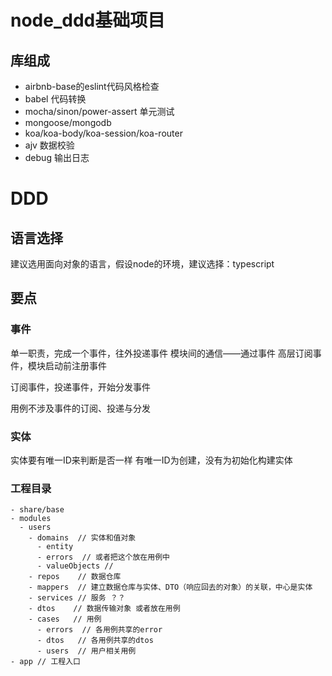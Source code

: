 # node_ddd基础项目
## 库组成
- airbnb-base的eslint代码风格检查
- babel 代码转换
- mocha/sinon/power-assert 单元测试
- mongoose/mongodb
- koa/koa-body/koa-session/koa-router
- ajv 数据校验
- debug  输出日志

# DDD
## 语言选择
建议选用面向对象的语言，假设node的环境，建议选择：typescript
## 要点
### 事件
单一职责，完成一个事件，往外投递事件
模块间的通信——通过事件
高层订阅事件，模块启动前注册事件

订阅事件，投递事件，开始分发事件

用例不涉及事件的订阅、投递与分发
### 实体
实体要有唯一ID来判断是否一样
有唯一ID为创建，没有为初始化构建实体
### 工程目录
```shell
- share/base
- modules
  - users
    - domains  // 实体和值对象
      - entity
      - errors  // 或者把这个放在用例中
      - valueObjects // 
    - repos    // 数据仓库
    - mappers  // 建立数据仓库与实体、DTO（响应回去的对象）的关联，中心是实体
    - services // 服务 ？？
    - dtos    // 数据传输对象 或者放在用例
    - cases   // 用例
      - errors  // 各用例共享的error
      - dtos   // 各用例共享的dtos
      - users  // 用户相关用例
- app // 工程入口 
```